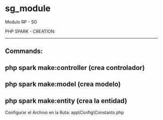 # sg_module
 Modulo RP - SG
 
 
 PHP SPARK - CREATION:


---------------------------------------------------------------------
Commands: 
---------------------------------------------------------------------
php spark make:controller (crea controlador)
---------------------------------------------------------------------
php spark make:model (crea modelo)
---------------------------------------------------------------------
php spark make:entity (crea la entidad)
---------------------------------------------------------------------
Configurar el Archivo en la Ruta:   app\Config\Constants.php
      
